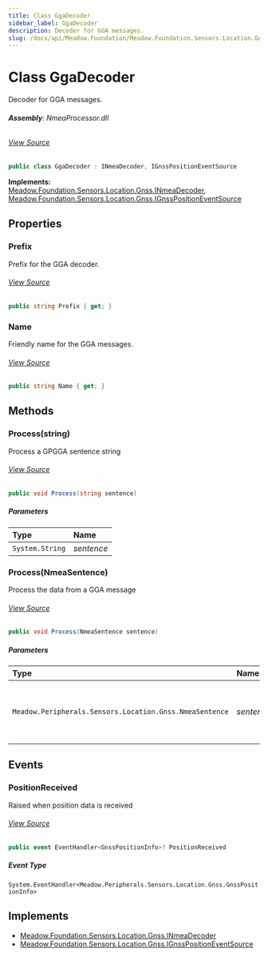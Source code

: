 ```yaml
---
title: Class GgaDecoder
sidebar_label: GgaDecoder
description: Decoder for GGA messages.
slug: /docs/api/Meadow.Foundation/Meadow.Foundation.Sensors.Location.Gnss/GgaDecoder
---
```

# Class GgaDecoder
Decoder for GGA messages.

###### **Assembly**: NmeaProcessor.dll
###### [View Source](https://github.com/WildernessLabs/Meadow.Foundation.git/blob/develop/Source/Meadow.Foundation.Libraries_and_Frameworks/Sensors.Location.Gnss.NmeaProcessor/Driver/GgaDecoder.cs#L10)
```csharp title="Declaration"
public class GgaDecoder : INmeaDecoder, IGnssPositionEventSource
```
**Implements:**  
[Meadow.Foundation.Sensors.Location.Gnss.INmeaDecoder](../Meadow.Foundation.Sensors.Location.Gnss/INmeaDecoder), [Meadow.Foundation.Sensors.Location.Gnss.IGnssPositionEventSource](../Meadow.Foundation.Sensors.Location.Gnss/IGnssPositionEventSource)

## Properties
### Prefix
Prefix for the GGA decoder.
###### [View Source](https://github.com/WildernessLabs/Meadow.Foundation.git/blob/develop/Source/Meadow.Foundation.Libraries_and_Frameworks/Sensors.Location.Gnss.NmeaProcessor/Driver/GgaDecoder.cs#L18)
```csharp title="Declaration"
public string Prefix { get; }
```
### Name
Friendly name for the GGA messages.
###### [View Source](https://github.com/WildernessLabs/Meadow.Foundation.git/blob/develop/Source/Meadow.Foundation.Libraries_and_Frameworks/Sensors.Location.Gnss.NmeaProcessor/Driver/GgaDecoder.cs#L23)
```csharp title="Declaration"
public string Name { get; }
```
## Methods
### Process(string)
Process a GPGGA sentence string
###### [View Source](https://github.com/WildernessLabs/Meadow.Foundation.git/blob/develop/Source/Meadow.Foundation.Libraries_and_Frameworks/Sensors.Location.Gnss.NmeaProcessor/Driver/GgaDecoder.cs#L29)
```csharp title="Declaration"
public void Process(string sentence)
```

##### Parameters

| Type | Name |
|:--- |:--- |
| `System.String` | *sentence* |

### Process(NmeaSentence)
Process the data from a GGA message
###### [View Source](https://github.com/WildernessLabs/Meadow.Foundation.git/blob/develop/Source/Meadow.Foundation.Libraries_and_Frameworks/Sensors.Location.Gnss.NmeaProcessor/Driver/GgaDecoder.cs#L38)
```csharp title="Declaration"
public void Process(NmeaSentence sentence)
```

##### Parameters

| Type | Name | Description |
|:--- |:--- |:--- |
| `Meadow.Peripherals.Sensors.Location.Gnss.NmeaSentence` | *sentence* | String array of the message components for a CGA message |

## Events
### PositionReceived
Raised when position data is received
###### [View Source](https://github.com/WildernessLabs/Meadow.Foundation.git/blob/develop/Source/Meadow.Foundation.Libraries_and_Frameworks/Sensors.Location.Gnss.NmeaProcessor/Driver/GgaDecoder.cs#L13)
```csharp title="Declaration"
public event EventHandler<GnssPositionInfo>? PositionReceived
```
##### Event Type
`System.EventHandler<Meadow.Peripherals.Sensors.Location.Gnss.GnssPositionInfo>`

## Implements

* [Meadow.Foundation.Sensors.Location.Gnss.INmeaDecoder](../Meadow.Foundation.Sensors.Location.Gnss/INmeaDecoder)
* [Meadow.Foundation.Sensors.Location.Gnss.IGnssPositionEventSource](../Meadow.Foundation.Sensors.Location.Gnss/IGnssPositionEventSource)
